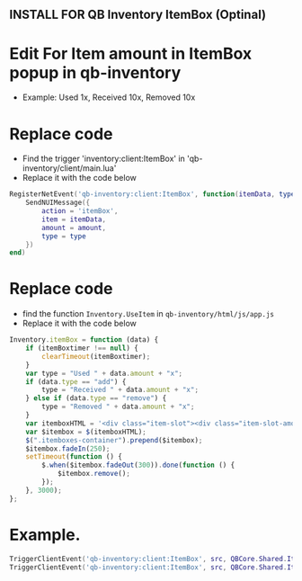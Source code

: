 ## **INSTALL FOR QB Inventory ItemBox** (Optinal)

# Edit For Item amount in ItemBox popup in qb-inventory
- Example: Used 1x, Received 10x, Removed 10x

# Replace code
- Find the trigger 'inventory:client:ItemBox' in 'qb-inventory/client/main.lua'
- Replace it with the code below
```lua
RegisterNetEvent('qb-inventory:client:ItemBox', function(itemData, type, amount)
    SendNUIMessage({
        action = 'itemBox',
        item = itemData,
        amount = amount,
        type = type
    })
end)
```

# Replace code
- find the function `Inventory.UseItem` in `qb-inventory/html/js/app.js`
- Replace it with the code below
```js
Inventory.itemBox = function (data) {
    if (itemBoxtimer !== null) {
        clearTimeout(itemBoxtimer);
    }
    var type = "Used " + data.amount + "x";
    if (data.type == "add") {
        type = "Received " + data.amount + "x";
    } else if (data.type == "remove") {
        type = "Removed " + data.amount + "x";
    }
    var itemboxHTML = '<div class="item-slot"><div class="item-slot-amount"><p>' + type + '</p></div><div class="item-slot-label"><p>' + data.item.label + '</p></div><div class="item-slot-img"><img src="images/' + data.item.image + '" alt="' + data.item.name + '" /></div></div>';
    var $itembox = $(itemboxHTML);
    $(".itemboxes-container").prepend($itembox);
    $itembox.fadeIn(250);
    setTimeout(function () {
        $.when($itembox.fadeOut(300)).done(function () {
            $itembox.remove();
        });
    }, 3000);
};
```

# Example.
```lua
TriggerClientEvent('qb-inventory:client:ItemBox', src, QBCore.Shared.Items['cash'], "add", 10)  -- 10 is the item amount, change this to your script needs
TriggerClientEvent('qb-inventory:client:ItemBox', src, QBCore.Shared.Items['cash'], "remove", 10) -- 10 is the item amount, change this to your script needs
```